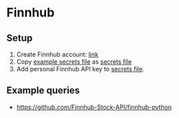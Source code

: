 # Finnhub

## Setup
1. Create Finnhub account: [link](https://finnhub.io/dashboard)
2. Copy [example secrets file](./secrets_example.py) as [secrets file](./secrets.py)
3. Add personal Finnhub API key to [secrets file](secrets.py).

## Example queries
- https://github.com/Finnhub-Stock-API/finnhub-python
